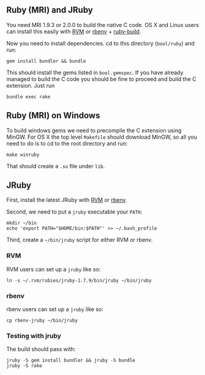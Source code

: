 ## Ruby (MRI) and JRuby

You need MRI 1.9.3 or 2.0.0 to build the native C code. OS X and Linux users can install this easily with [RVM](https://rvm.io/) or [rbenv](https://github.com/sstephenson/rbenv) + [ruby-build](https://github.com/sstephenson/ruby-build).

Now you need to install dependencies. cd to this directory (`bool/ruby`) and run:

```
gem install bundler && bundle
```

This should install the gems listed in `bool.gemspec`. If you have already managed to build the C code you should be fine to
proceed and build the C extension. Just run

```
bundle exec rake
```

## Ruby (MRI) on Windows

To build windows gems we need to precompile the C extension using MinGW. For OS X the top level `Makefile` should download MinGW,
so all you need to do is to cd to the root directory and run:

```
make winruby
```

That should create a `.so` file under `lib`.

## JRuby 

First, install the latest JRuby with [RVM](https://rvm.io/) or [rbenv](https://github.com/sstephenson/rbenv/).

Second, we need to put a `jruby` executable your `PATH`:

```
mkdir ~/bin
echo 'export PATH="$HOME/bin:$PATH"' >> ~/.bash_profile
```

Third, create a `~/bin/jruby` script for either RVM or rbenv.

### RVM

RVM users can set up a `jruby` like so:

```
ln -s ~/.rvm/rubies/jruby-1.7.9/bin/jruby ~/bin/jruby
```

### rbenv

rbenv users can set up a `jruby` like so:

```
cp rbenv-jruby ~/bin/jruby
```

### Testing with jruby

The build should pass with:

```
jruby -S gem install bundler && jruby -S bundle
jruby -S rake
```
